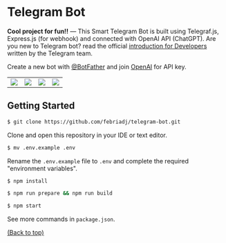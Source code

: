 # Telegram Bot

**Cool project for fun!!** — This Smart Telegram Bot is built using Telegraf.js, Express.js (for webhook) and connected with OpenAI API (ChatGPT). Are you new to Telegram bot? read the official [introduction for Developers](https://core.telegram.org/bots) written by the Telegram team.

Create a new bot with [@BotFather](https://t.me/BotFather) and join [OpenAI](https://openai.com/) for API key.

|                                  |                                  |                                  |                                  |
| :------------------------------: | :------------------------------: | :------------------------------: | :------------------------------: |
| <img src="docs/images/demo.gif"> | <img src="docs/images/demo.gif"> | <img src="docs/images/demo.gif"> | <img src="docs/images/demo.gif"> |

## Getting Started

```bash
$ git clone https://github.com/febriadj/telegram-bot.git
```

Clone and open this repository in your IDE or text editor.

```bash
$ mv .env.example .env
```

Rename the `.env.example` file to `.env` and complete the required "environment variables".

```bash
$ npm install
```

```bash
$ npm run prepare && npm run build
```

```bash
$ npm start
```

See more commands in `package.json`.

[(Back to top)](#telegram-bot)

